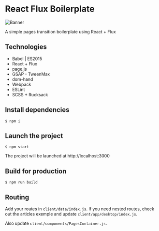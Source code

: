 # React Flux Boilerplate

![Banner](http://i.imgur.com/HbhtYSh.png)

A simple pages transition boilerplate using React + Flux

## Technologies

- Babel | ES2015
- React + Flux
- page.js
- GSAP - TweenMax
- dom-hand
- Webpack
- ESLint
- SCSS + Rucksack

## Install dependencies
```
$ npm i
```

## Launch the project
```
$ npm start
```
The project will be launched at http://localhost:3000

## Build for production
```
$ npm run build
```

## Routing
Add your routes in `client/data/index.js`. If you need nested routes, check out the articles exemple and update `client/app/desktop/index.js`.


Also update `client/components/PagesContainer.js`.
